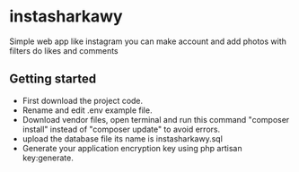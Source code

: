 # instasharkawy
Simple web app like instagram you can make account and add photos with filters do likes and comments

## Getting started

- First download the project code.
- Rename and edit .env example file.
- Download vendor files, open terminal and run this command "composer install" instead of "composer update" to avoid errors.
- upload the database file its name is instasharkawy.sql
- Generate your application encryption key using php artisan key:generate.
